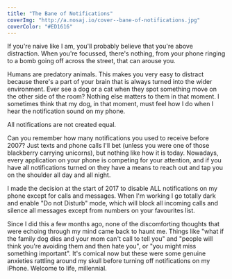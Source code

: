 ```yaml
---
title: "The Bane of Notifications"
coverImg: "http://a.nosaj.io/cover--bane-of-notifications.jpg"
coverColor: "#ED1616"
---
```


If you're naive like I am, you'll probably believe that you're above distraction. When you're focussed, there's nothing, from your phone ringing to a bomb going off across the street, that can arouse you.

Humans are predatory animals. This makes you very easy to distract because there's a part of your brain that is always turned into the wider environment. Ever see a dog or a cat when they spot something move on the other side of the room? Nothing else matters to them in that moment. I sometimes think that my dog, in that moment, must feel how I do when I hear the notification sound on my phone.

All notifications are not created equal.

Can you remember how many notifications you used to receive before 2007? Just texts and phone calls I'll bet (unless you were one of those blackberry carrying unicorns), but nothing like how it is today. Nowadays, every application on your phone is competing for your attention, and if you have all notifications turned on they have a means to reach out and tap you on the shoulder all day and all night. 

I made the decision at the start of 2017 to disable ALL notifications on my phone except for calls and messages. When I'm working I go totally dark and enable "Do not Disturb" mode, which will block all incoming calls and silence all messages except from numbers on your favourites list.

Since I did this a few months ago, none of the discomforting thoughts that were echoing through my mind came back to haunt me. Things like "what if the family dog dies and your mom can't call to tell you" and "people will think you're avoiding them and then hate you", or "you might miss something important". It's comical now but these were some genuine anxieties rattling around my skull before turning off notifications on my iPhone. Welcome to life, millennial.
